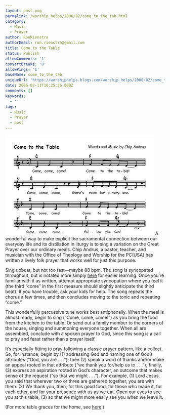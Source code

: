 ```yaml
---
layout: post.pug
permalink: /worship_helps/2006/02/come_to_the_tab.html 
category:
  - Music
  - Prayer
author: RonRienstra
authorEmail: ron.rienstra@gmail.com
title: Come to the Table
status: Publish
allowComments: '1'
convertBreaks: '0'
allowPings: '1'
baseName: come_to_the_tab
uniqueUrl: 'https://worshiphelps.blogs.com/worship_helps/2006/02/come_to_the_tab.html '
date: 2006-02-11T16:25:26.000Z
comments: []
keywords:
  - ''
tags:
  - Music
  - Prayer
  - post
---
```

[![Screenhunter_002](/img/screenhunter_002.jpg "Screenhunter_002")](/img/shared/screenhunter_002.jpg) A wonderful way to make explicit the sacramental connection between our everyday life and its distillation in liturgy is to sing a variation on the Great Prayer over our ordinary meals. Chip Andrus, a pastor, teacher, and musician with the Office of Theology and Worship for the PC(USA) has written a lively folk prayer that works well for just this purpose.             

Sing upbeat, but not too fast—maybe 88 bpm. The song is syncopated throughout, but is notated more simply [here](/img/shared/CometotheTable.pdf) for easier learning. Once you’re familiar with it as written, attempt appropriate syncopation where you feel it (the third “come” in the first measure should slightly anticipate the third beat). If you have trouble, ask your kids for help. The song repeats the chorus a few times, and then concludes moving to the tonic and repeating “come.”

This wonderfully percussive tune works best antiphonally. When the meal is almost ready, begin to sing (“Come, come, come!”) as you bring the food from the kitchen to the table. Or send out a family member to the corners of the house, singing and summoning everyone together. When all are assembled, conclude with a spoken prayer to God, since this song is a call to pray and feast rather than a prayer itself.

It’s especially fitting to pray following a classic prayer pattern, like a collect. So, for instance, begin by (1) addressing God and naming one of God’s attributes (“God, you are . . .”); then (2) speak a word of thanks and/or make an appeal rooted in that attribute (“we thank you for/help us to . . .”); finally, (3) express an aspiration rooted in God’s character, an outcome that makes sense of the request (“so that we might . . .”). For example, (1) Lord Jesus, you said that wherever two or three are gathered together, you are with them. (2) We thank you, then, for this good food, for those who made it, for each other, and for your presence with us as we eat. Open our eyes to see you at this table, (3) so that we might more easily see you when we leave it.

(For more table graces for the home, see [here](http://www.reformedworship.org/cprw_rw76_table.htm).)